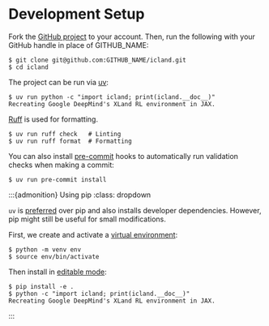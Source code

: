 # Development Setup


Fork the [GitHub project](https://github.com/lysj-cpu/icland) to your account. Then, run the following with your GitHub handle in place of GITHUB_NAME:

```shell
$ git clone git@github.com:GITHUB_NAME/icland.git
$ cd icland
```

The project can be run via [uv](https://docs.astral.sh/uv/):

<!-- Adding shell formatting means sphinx struggles with the single quote -->
```
$ uv run python -c "import icland; print(icland.__doc__)"
Recreating Google DeepMind's XLand RL environment in JAX.
```

[Ruff](https://docs.astral.sh/ruff/) is used for formatting.

```shell
$ uv run ruff check   # Linting
$ uv run ruff format  # Formatting
```

You can also install [pre-commit](https://pre-commit.com/) hooks to automatically run validation checks when making a commit:

```shell
$ uv run pre-commit install
```


:::{admonition} Using pip
:class: dropdown

`uv` is [preferred](https://docs.astral.sh/uv/#highlights) over pip and also installs developer dependencies. However, pip might still be useful for small modifications.

First, we create and activate a [virtual environment](https://docs.python.org/3/library/venv.html):

```shell
$ python -m venv env
$ source env/bin/activate
```

Then install in [editable mode](https://pip.pypa.io/en/stable/topics/local-project-installs/#editable-installs):

```
$ pip install -e .
$ python -c "import icland; print(icland.__doc__)"
Recreating Google DeepMind's XLand RL environment in JAX.
```

:::
